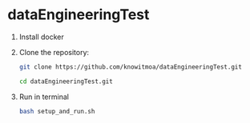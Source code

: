 # dataEngineeringTest

1. Install docker

1. Clone the repository:

   ```bash
   git clone https://github.com/knowitmoa/dataEngineeringTest.git

   cd dataEngineeringTest.git
   ```

1. Run in terminal

   ```bash
   bash setup_and_run.sh
   ```
